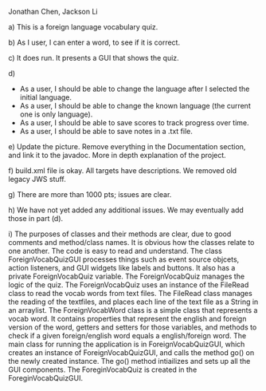 Jonathan Chen, Jackson Li

a) This is a foreign language vocabulary quiz.

b) As I user, I can enter a word, to see if it is correct.

c) It does run. It presents a GUI that shows the quiz.

d)
   * As a user, I should be able to change the language after I selected the initial language.  
   * As a user, I should be able to change the known language (the current one is only language).  
   * As a user, I should be able to save scores to track progress over time.  
   * As a user, I should be able to save notes in a .txt file.
   
e) Update the picture. Remove everything in the Documentation section, and link it to the javadoc. More in depth explanation of the project.

f) build.xml file is okay. All targets have descriptions. We removed old legacy JWS stuff.

g) There are more than 1000 pts; issues are clear.

h) We have not yet added any additional issues. We may eventually add those in part (d).

i) The purposes of classes and their  methods are clear, due to good comments and method/class names. It is obvious how the classes relate to one another. The code is easy to read and understand. The class ForeignVocabQuizGUI processes things such as event source objcets, action listeners, and GUI widgets like labels and buttons. It also has a private ForeignVocabQuiz variable. The ForeignVocabQuiz manages the logic of the quiz. The ForeignVocabQuiz uses an instance of the FileRead class to read the vocab words from text files. The FileRead class manages the reading of the textfiles, and places each line of the text file as a String in an arraylist. The ForeignVocabWord class is a simple class that represents a vocab word. It contains properties that represent the english and foreign version of the word, getters and setters for those variables, and methods to check if a given foreign/english word equals a english/foreign word. The main class for running the application is in ForeignVocabQuizGUI, which creates an instance of ForeignVocabQuizGUI, and calls the method go() on the newly created instance. The go() method intiailizes and sets up all the GUI components. The ForeginVocabQuiz is created in the ForeginVocabQuizGUI.
